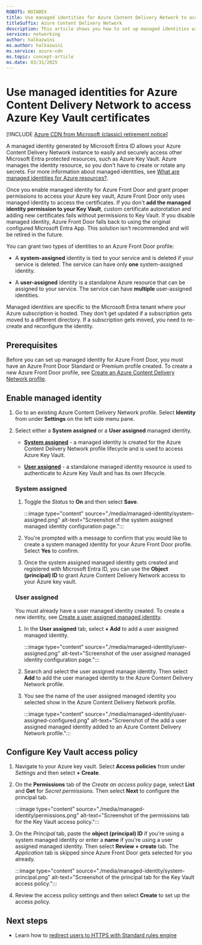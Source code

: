 ```yaml
---
ROBOTS: NOINDEX
title: Use managed identities for Azure Content Delivery Network to access Azure Key Vault certificates
titleSuffix: Azure Content Delivery Network
description: This article shows you how to set up managed identities with Azure Content Delivery Network to access certificates in an Azure key vault.
services: networking
author: halkazwini
ms.author: halkazwini
ms.service: azure-cdn
ms.topic: concept-article
ms.date: 03/31/2025
---
```


# Use managed identities for Azure Content Delivery Network to access Azure Key Vault certificates

[!INCLUDE [Azure CDN from Microsoft (classic) retirement notice](../../includes/cdn-classic-retirement.md)]

A managed identity generated by Microsoft Entra ID allows your Azure Content Delivery Network instance to easily and securely access other Microsoft Entra protected resources, such as Azure Key Vault. Azure manages the identity resource, so you don't have to create or rotate any secrets. For more information about managed identities, see [What are managed identities for Azure resources?](../active-directory/managed-identities-azure-resources/overview.md).

Once you enable managed identity for Azure Front Door and grant proper permissions to access your Azure key vault, Azure Front Door only uses managed identity to access the certificates. If you don't **add the managed identity permission to your Key Vault**, custom certificate autorotation and adding new certificates fails without permissions to Key Vault. If you disable managed identity, Azure Front Door falls back to using the original configured Microsoft Entra App. This solution isn't recommended and will be retired in the future.

You can grant two types of identities to an Azure Front Door profile:

- A **system-assigned** identity is tied to your service and is deleted if your service is deleted. The service can have only **one** system-assigned identity.

- A **user-assigned** identity is a standalone Azure resource that can be assigned to your service. The service can have **multiple** user-assigned identities.

Managed identities are specific to the Microsoft Entra tenant where your Azure subscription is hosted. They don't get updated if a subscription gets moved to a different directory. If a subscription gets moved, you need to re-create and reconfigure the identity.

## Prerequisites

Before you can set up managed identity for Azure Front Door, you must have an Azure Front Door Standard or Premium profile created. To create a new Azure Front Door profile, see [Create an Azure Content Delivery Network profile](../cdn/cdn-create-new-endpoint.md).

## Enable managed identity

1. Go to an existing Azure Content Delivery Network profile. Select **Identity** from under **Settings** on the left side menu pane.

1. Select either a **System assigned** or a **User assigned** managed identity.

    - **[System assigned](#system-assigned)** - a managed identity is created for the Azure Content Delivery Network profile lifecycle and is used to access Azure Key Vault.

    - **[User assigned](#user-assigned)** - a standalone managed identity resource is used to authenticate to Azure Key Vault and has its own lifecycle.

    ### System assigned

    1. Toggle the *Status* to **On** and then select **Save**.

        :::image type="content" source="./media/managed-identity/system-assigned.png" alt-text="Screenshot of the system assigned managed identity configuration page.":::

    1. You're prompted with a message to confirm that you would like to create a system managed identity for your Azure Front Door profile. Select **Yes** to confirm.

    1. Once the system assigned managed identity gets created and registered with Microsoft Entra ID, you can use the **Object (principal) ID** to grant Azure Content Delivery Network access to your Azure key vault.

    ### User assigned

    You must already have a user managed identity created. To create a new identity, see [Create a user assigned managed identity](../active-directory/managed-identities-azure-resources/how-manage-user-assigned-managed-identities.md).

    1. In the **User assigned** tab, select **+ Add** to add a user assigned managed identity.

        :::image type="content" source="./media/managed-identity/user-assigned.png" alt-text="Screenshot of the user assigned managed identity configuration page.":::

    1. Search and select the user assigned manage identity. Then select **Add** to add the user managed identity to the Azure Content Delivery Network profile.

    1. You see the name of the user assigned managed identity you selected show in the Azure Content Delivery Network profile.

        :::image type="content" source="./media/managed-identity/user-assigned-configured.png" alt-text="Screenshot of the add a user assigned managed identity added to an Azure Content Delivery Network profile.":::

## Configure Key Vault access policy

1. Navigate to your Azure key vault. Select **Access policies** from under *Settings* and then select **+ Create**.

1. On the **Permissions** tab of the *Create an access policy* page, select **List** and **Get** for *Secret permissions*. Then select **Next** to configure the principal tab.

    :::image type="content" source="./media/managed-identity/permissions.png" alt-text="Screenshot of the permissions tab for the Key Vault access policy.":::

1. On the *Principal* tab, paste the **object (principal) ID** if you're using a system managed identity or enter a **name** if you're using a user assigned managed identity. Then select **Review + create** tab. The *Application* tab is skipped since Azure Front Door gets selected for you already.

    :::image type="content" source="./media/managed-identity/system-principal.png" alt-text="Screenshot of the principal tab for the Key Vault access policy.":::

1. Review the access policy settings and then select **Create** to set up the access policy.

## Next steps

- Learn how to [redirect users to HTTPS with Standard rules engine](cdn-standard-rules-engine.md)
